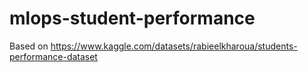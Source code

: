 # mlops-student-performance
Based on https://www.kaggle.com/datasets/rabieelkharoua/students-performance-dataset
